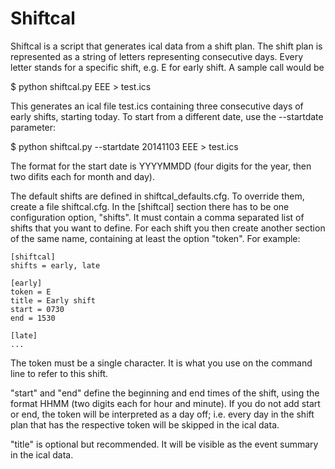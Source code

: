 Shiftcal
========

Shiftcal is a script that generates ical data from a shift plan. The shift plan is represented as a string of letters representing consecutive days. Every letter stands for a specific shift, e.g. E for early shift. A sample call would be

$ python shiftcal.py EEE > test.ics

This generates an ical file test.ics containing three consecutive days of early shifts, starting today. To start from a different date, use the --startdate parameter:

$ python shiftcal.py --startdate 20141103 EEE > test.ics

The format for the start date is YYYYMMDD (four digits for the year, then two difits each for month and day).

The default shifts are defined in shiftcal_defaults.cfg. To override them, create a file shiftcal.cfg. In the [shiftcal] section there has to be one configuration option, "shifts". It must contain a comma separated list of shifts that you want to define. For each shift you then create another section of the same name, containing at least the option "token". For example:

    [shiftcal]
    shifts = early, late

    [early]
    token = E
    title = Early shift
    start = 0730
    end = 1530

    [late]
    ...

The token must be a single character. It is what you use on the command line to refer to this shift.

"start" and "end" define the beginning and end times of the shift, using the format HHMM (two digits each for hour and minute). If you do not add start or end, the token will be interpreted as a day off; i.e. every day in the shift plan that has the respective token will be skipped in the ical data.

"title" is optional but recommended. It will be visible as the event summary in the ical data.
